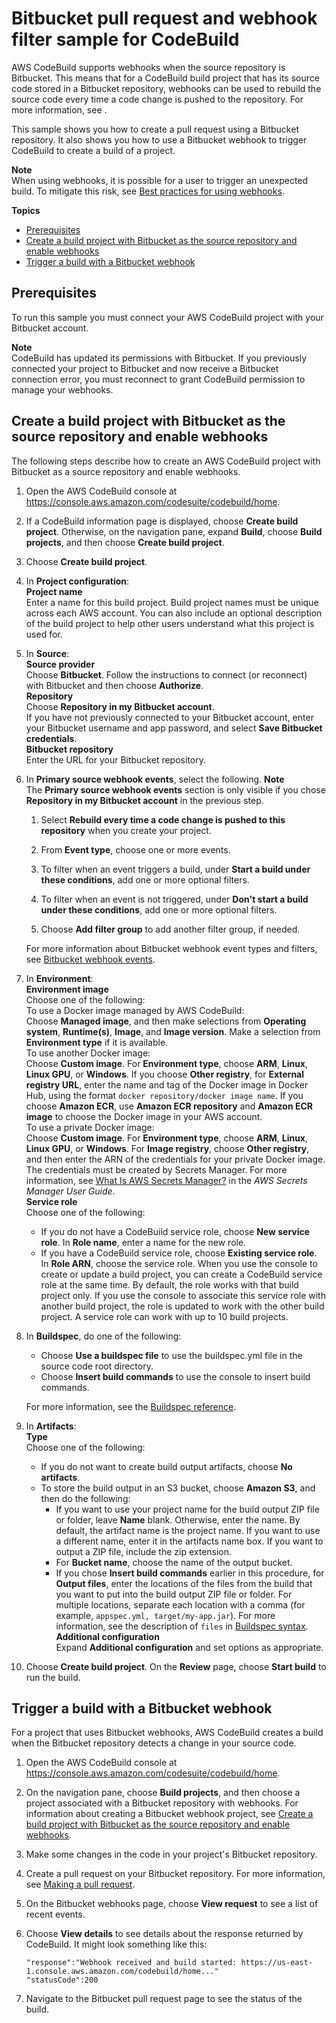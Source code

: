 # Bitbucket pull request and webhook filter sample for CodeBuild<a name="sample-bitbucket-pull-request"></a>

AWS CodeBuild supports webhooks when the source repository is Bitbucket\. This means that for a CodeBuild build project that has its source code stored in a Bitbucket repository, webhooks can be used to rebuild the source code every time a code change is pushed to the repository\. For more information, see [](bitbucket-webhook.md)\. 

This sample shows you how to create a pull request using a Bitbucket repository\. It also shows you how to use a Bitbucket webhook to trigger CodeBuild to create a build of a project\.

**Note**  
When using webhooks, it is possible for a user to trigger an unexpected build\. To mitigate this risk, see [Best practices for using webhooks](webhooks.md#webhook-best-practices)\.

**Topics**
+ [Prerequisites](#sample-bitbucket-pull-request-prerequisites)
+ [Create a build project with Bitbucket as the source repository and enable webhooks](#sample-bitbucket-pull-request-create)
+ [Trigger a build with a Bitbucket webhook](#sample-bitbucket-pull-request-trigger)

## Prerequisites<a name="sample-bitbucket-pull-request-prerequisites"></a>

 To run this sample you must connect your AWS CodeBuild project with your Bitbucket account\. 

**Note**  
 CodeBuild has updated its permissions with Bitbucket\. If you previously connected your project to Bitbucket and now receive a Bitbucket connection error, you must reconnect to grant CodeBuild permission to manage your webhooks\. 

## Create a build project with Bitbucket as the source repository and enable webhooks<a name="sample-bitbucket-pull-request-create"></a>

 The following steps describe how to create an AWS CodeBuild project with Bitbucket as a source repository and enable webhooks\. 

1. Open the AWS CodeBuild console at [https://console\.aws\.amazon\.com/codesuite/codebuild/home](https://console.aws.amazon.com/codesuite/codebuild/home)\.

1.  If a CodeBuild information page is displayed, choose **Create build project**\. Otherwise, on the navigation pane, expand **Build**, choose **Build projects**, and then choose **Create build project**\. 

1. Choose **Create build project**\. 

1. In **Project configuration**:  
**Project name**  
Enter a name for this build project\. Build project names must be unique across each AWS account\. You can also include an optional description of the build project to help other users understand what this project is used for\.

1. In **Source**:  
**Source provider**  
Choose **Bitbucket**\. Follow the instructions to connect \(or reconnect\) with Bitbucket and then choose **Authorize**\.  
**Repository**  
Choose **Repository in my Bitbucket account**\.  
If you have not previously connected to your Bitbucket account, enter your Bitbucket username and app password, and select **Save Bitbucket credentials**\.  
**Bitbucket repository**  
Enter the URL for your Bitbucket repository\.

1. In **Primary source webhook events**, select the following\. 
**Note**  
The **Primary source webhook events** section is only visible if you chose **Repository in my Bitbucket account** in the previous step\.

   1. Select **Rebuild every time a code change is pushed to this repository** when you create your project\. 

   1. From **Event type**, choose one or more events\. 

   1. To filter when an event triggers a build, under **Start a build under these conditions**, add one or more optional filters\. 

   1. To filter when an event is not triggered, under **Don't start a build under these conditions**, add one or more optional filters\. 

   1. Choose **Add filter group** to add another filter group, if needed\. 

   For more information about Bitbucket webhook event types and filters, see [Bitbucket webhook events](bitbucket-webhook.md)\.

1. In **Environment**:  
**Environment image**  
Choose one of the following:    
To use a Docker image managed by AWS CodeBuild:  
Choose **Managed image**, and then make selections from **Operating system**, **Runtime\(s\)**, **Image**, and **Image version**\. Make a selection from **Environment type** if it is available\.  
To use another Docker image:  
Choose **Custom image**\. For **Environment type**, choose **ARM**, **Linux**, **Linux GPU**, or **Windows**\. If you choose **Other registry**, for **External registry URL**, enter the name and tag of the Docker image in Docker Hub, using the format `docker repository/docker image name`\. If you choose **Amazon ECR**, use **Amazon ECR repository** and **Amazon ECR image** to choose the Docker image in your AWS account\.  
To use a private Docker image:  
Choose **Custom image**\. For **Environment type**, choose **ARM**, **Linux**, **Linux GPU**, or **Windows**\. For **Image registry**, choose **Other registry**, and then enter the ARN of the credentials for your private Docker image\. The credentials must be created by Secrets Manager\. For more information, see [What Is AWS Secrets Manager?](https://docs.aws.amazon.com/secretsmanager/latest/userguide/) in the *AWS Secrets Manager User Guide*\.  
**Service role**  
Choose one of the following:  
   + If you do not have a CodeBuild service role, choose **New service role**\. In **Role name**, enter a name for the new role\.
   + If you have a CodeBuild service role, choose **Existing service role**\. In **Role ARN**, choose the service role\.
When you use the console to create or update a build project, you can create a CodeBuild service role at the same time\. By default, the role works with that build project only\. If you use the console to associate this service role with another build project, the role is updated to work with the other build project\. A service role can work with up to 10 build projects\.

1. In **Buildspec**, do one of the following:
   + Choose **Use a buildspec file** to use the buildspec\.yml file in the source code root directory\.
   + Choose **Insert build commands** to use the console to insert build commands\.

   For more information, see the [Buildspec reference](build-spec-ref.md)\.

1. In **Artifacts**:  
**Type**  
Choose one of the following:  
   + If you do not want to create build output artifacts, choose **No artifacts**\.
   + To store the build output in an S3 bucket, choose **Amazon S3**, and then do the following:
     + If you want to use your project name for the build output ZIP file or folder, leave **Name** blank\. Otherwise, enter the name\. By default, the artifact name is the project name\. If you want to use a different name, enter it in the artifacts name box\. If you want to output a ZIP file, include the zip extension\.
     + For **Bucket name**, choose the name of the output bucket\.
     + If you chose **Insert build commands** earlier in this procedure, for **Output files**, enter the locations of the files from the build that you want to put into the build output ZIP file or folder\. For multiple locations, separate each location with a comma \(for example, `appspec.yml, target/my-app.jar`\)\. For more information, see the description of `files` in [Buildspec syntax](build-spec-ref.md#build-spec-ref-syntax)\.  
**Additional configuration**  
Expand **Additional configuration** and set options as appropriate\.

1. Choose **Create build project**\. On the **Review** page, choose **Start build** to run the build\.

## Trigger a build with a Bitbucket webhook<a name="sample-bitbucket-pull-request-trigger"></a>

For a project that uses Bitbucket webhooks, AWS CodeBuild creates a build when the Bitbucket repository detects a change in your source code\. 

1. Open the AWS CodeBuild console at [https://console\.aws\.amazon\.com/codesuite/codebuild/home](https://console.aws.amazon.com/codesuite/codebuild/home)\.

1. On the navigation pane, choose **Build projects**, and then choose a project associated with a Bitbucket repository with webhooks\. For information about creating a Bitbucket webhook project, see [Create a build project with Bitbucket as the source repository and enable webhooks](#sample-bitbucket-pull-request-create)\. 

1. Make some changes in the code in your project's Bitbucket repository\. 

1. Create a pull request on your Bitbucket repository\. For more information, see [Making a pull request](https://www.atlassian.com/git/tutorials/making-a-pull-request)\. 

1. On the Bitbucket webhooks page, choose **View request** to see a list of recent events\. 

1. Choose **View details** to see details about the response returned by CodeBuild\. It might look something like this: 

   ```
   "response":"Webhook received and build started: https://us-east-1.console.aws.amazon.com/codebuild/home..."
   "statusCode":200
   ```

1. Navigate to the Bitbucket pull request page to see the status of the build\. 